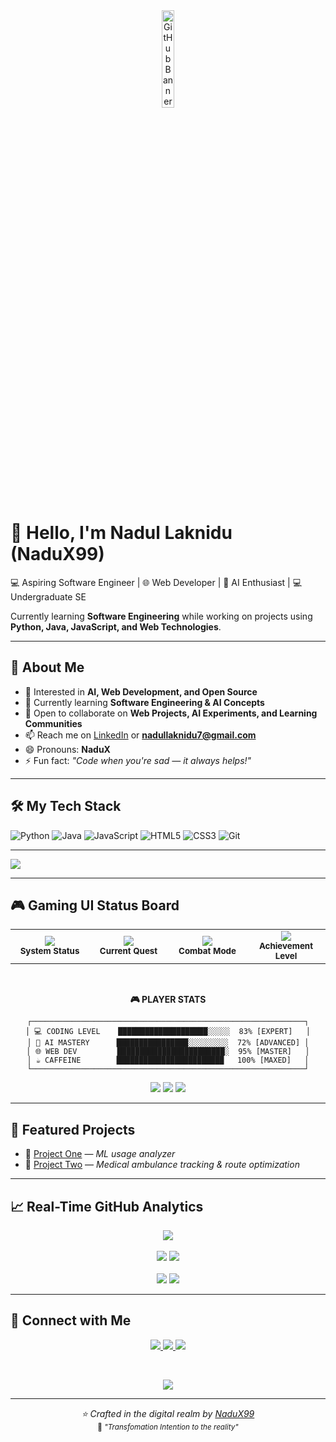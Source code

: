 
<div align="center">
  <img src="https://github.com/user-attachments/assets/bd438c2c-8b88-4a65-bedc-362db9fe016f" width="20%" alt="GitHub Banner"/>
</div>

# 👋 Hello, I'm Nadul Laknidu (NaduX99)
💻 Aspiring Software Engineer | 🌐 Web Developer | 🤖 AI Enthusiast | 💻 Undergraduate SE<br>

Currently learning **Software Engineering** while working on projects using **Python, Java, JavaScript, and Web Technologies**.

---

## 👀 About Me
- 🎯 Interested in **AI, Web Development, and Open Source**
- 🌱 Currently learning **Software Engineering & AI Concepts**
- 💬 Open to collaborate on **Web Projects, AI Experiments, and Learning Communities**
- 📫 Reach me on [LinkedIn](https://www.linkedin.com/in/nadul-laknidu-53a244357) or **nadullaknidu7@gmail.com**
- 😄 Pronouns: **NaduX**
- ⚡ Fun fact: *"Code when you're sad — it always helps!"*

---

## 🛠 My Tech Stack
![Python](https://img.shields.io/badge/-Python-05122A?style=flat&logo=python)
![Java](https://img.shields.io/badge/-Java-05122A?style=flat&logo=java)
![JavaScript](https://img.shields.io/badge/-JavaScript-05122A?style=flat&logo=javascript)
![HTML5](https://img.shields.io/badge/-HTML5-05122A?style=flat&logo=html5)
![CSS3](https://img.shields.io/badge/-CSS3-05122A?style=flat&logo=css3)
![Git](https://img.shields.io/badge/-Git-05122A?style=flat&logo=git)

---

<!-- Modern GitHub Trophies -->
<img src="https://github-profile-trophy.vercel.app/?username=NaduX99&theme=radical&no-frame=true&no-bg=false&margin-w=4&row=2&column=4&rank=SECRET,SSS,SS,S,AAA,AA,A,B,C" />

</div>

---

## 🎮 Gaming UI Status Board
<div align="center">
  

<table>
<tr>
<td align="center" width="25%">
<img src="https://img.shields.io/badge/⚡_POWER_CORE-ONLINE-00ff41?style=for-the-badge&logo=lightning&logoColor=white&labelColor=0d1117&color=00ff41" />
<br>
<sub><b>System Status</b></sub>
</td>
<td align="center" width="25%">
<img src="https://img.shields.io/badge/🎯_MISSION-CODING-ff073a?style=for-the-badge&logo=target&logoColor=white&labelColor=0d1117&color=ff073a" />
<br>
<sub><b>Current Quest</b></sub>
</td>
<td align="center" width="25%">
<img src="https://img.shields.io/badge/🔥_STREAK-ACTIVE-ffa500?style=for-the-badge&logo=fire&logoColor=white&labelColor=0d1117&color=ffa500" />
<br>
<sub><b>Combat Mode</b></sub>
</td>
<td align="center" width="25%">
<img src="https://img.shields.io/badge/🏆_RANK-LEGEND-9945ff?style=for-the-badge&logo=trophy&logoColor=white&labelColor=0d1117&color=9945ff" />
<br>
<sub><b>Achievement Level</b></sub>
</td>
</tr>
</table>


<br>

**🎮 PLAYER STATS**
```
┌─────────────────────────────────────────────────────────────┐
│ 💻 CODING LEVEL    ████████████████████░░░░░  83% [EXPERT]   │
│ 🤖 AI MASTERY      ████████████████░░░░░░░░░  72% [ADVANCED] │
│ 🌐 WEB DEV         ████████████████████████░  95% [MASTER]   │
│ ☕ CAFFEINE        ████████████████████████   100% [MAXED]   │
└─────────────────────────────────────────────────────────────┘
```

<!-- Neon Style Badges -->
<img src="https://img.shields.io/badge/🌟_XP_EARNED-15,847-00d4ff?style=for-the-badge&logo=star&logoColor=white&labelColor=000000" />
<img src="https://img.shields.io/badge/⚔️_BUGS_DEFEATED-342-ff4757?style=for-the-badge&logo=bug&logoColor=white&labelColor=000000" />
<img src="https://img.shields.io/badge/🎨_PROJECTS_BUILT-28-5f27cd?style=for-the-badge&logo=rocket&logoColor=white&labelColor=000000" />

</div>

---

## 🌟 Featured Projects
- 🔧 [Project One](https://github.com/NaduX99/project-one) — *ML usage analyzer*
- 🚀 [Project Two](https://github.com/NaduX99/project-two) — *Medical ambulance tracking & route optimization*

---

## 📈 Real-Time GitHub Analytics
<div align="center">
  <!-- Updated profile summary with faster refresh -->
  <img src="https://github-profile-summary-cards.vercel.app/api/cards/profile-details?username=NaduX99&theme=radical" />
  <br><br>
  <!-- Language cards with better caching -->
  <img src="https://github-profile-summary-cards.vercel.app/api/cards/repos-per-language?username=NaduX99&theme=radical" />
  <img src="https://github-profile-summary-cards.vercel.app/api/cards/most-commit-language?username=NaduX99&theme=radical" />
  <br><br>
  <!-- Additional analytics -->
  <img src="https://github-profile-summary-cards.vercel.app/api/cards/stats?username=NaduX99&theme=radical" />
  <img src="https://github-profile-summary-cards.vercel.app/api/cards/productive-time?username=NaduX99&theme=radical&utcOffset=5.5" />
</div>

---

## 🔗 Connect with Me
<p align="center">
  <a href="https://github.com/NaduX99">
    <img src="https://img.shields.io/badge/GitHub-100000?style=for-the-badge&logo=github&logoColor=white&labelColor=000000" />
  </a>
  <a href="https://www.linkedin.com/in/nadul-laknidu-53a244357">
    <img src="https://img.shields.io/badge/LinkedIn-0077B5?style=for-the-badge&logo=linkedin&logoColor=white&labelColor=000000" />
  </a>
  <a href="mailto:nadullaknidu7@gmail.com">
    <img src="https://img.shields.io/badge/Gmail-D14836?style=for-the-badge&logo=gmail&logoColor=white&labelColor=000000" />
  </a>
</p>

<!-- Gaming Terminal Style Footer -->
<div align="center">
<br>
<p>
  <img src="https://komarev.com/ghpvc/?username=NaduX99&label=MATRIX+ACCESSED&color=00ff00&style=for-the-badge&labelColor=000000" />
</p>

</div>

---

<div align="center">
  <i>⭐️ Crafted in the digital realm by <a href="https://github.com/NaduX99">NaduX99</a></i>
  <br>
  <sub>🚀 <i>"Transfomation Intention to the reality"</i></sub>
</div>
